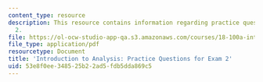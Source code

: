 ```yaml
---
content_type: resource
description: This resource contains information regarding practice questions for exam
  2.
file: https://ol-ocw-studio-app-qa.s3.amazonaws.com/courses/18-100a-introduction-to-analysis-fall-2012/53e8f0ee348525b22ad5fdb5dda869c5_MIT18_100AF12_Exam2.pdf
file_type: application/pdf
resourcetype: Document
title: 'Introduction to Analysis: Practice Questions for Exam 2'
uid: 53e8f0ee-3485-25b2-2ad5-fdb5dda869c5
---
```

